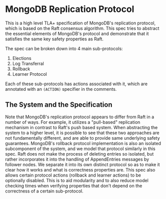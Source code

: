 # MongoDB Replication Protocol
This is a high level TLA+ specification of MongoDB's replication protocol, which is based on the Raft consensus algorithm. This spec tries to abstract the essential elements of MongoDB's protocol and demonstrate that it satisfies the same key safety properties as Raft.

The spec can be broken down into 4 main sub-protocols:

1. Elections
2. Log Transferral
3. Rollback
4. Learner Protocol

Each of these sub-protocols has actions associated with it, which are annotated with an `(ACTION)` specifier in the comments.

## The System and the Specification

Note that MongoDB's replication protocol appears to differ from Raft in a number of ways. For example, it utilizes a "pull-based" replication mechanism in contrast to Raft's push based system. When abstracting the system to a higher level, it is possible to see that these two approaches are not fundamentally different, and are able to provide same underlying safety guarantees. MongoDB's rollback protocol implementation is also an isolated subcomponent of the system, and we model that protocol similarly in this spec. Raft does not make the process of deleting entries so isolated, but rather incorporates it into the handling of AppendEntries messages by follower nodes. We separate it into its own distinct protocol so as to make it clear how it works and what is correctness properties are. This spec also allows certain protocol actions (rollback and learner actions) to be optionally disabled. This is to aid modularity and to also reduce model checking times when verifying properties that don't depend on the correctness of a certain sub-protocol.

